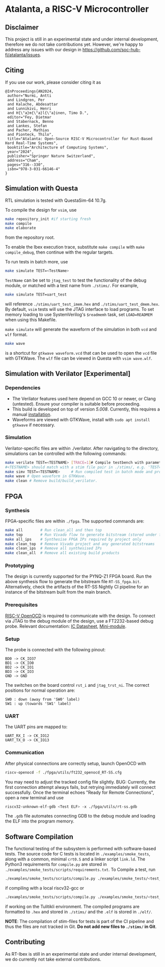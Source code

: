 # Atalanta, a RISC-V Microcontroller

## Disclaimer

This project is still in an experimental state and under internal development, therefore we do not take contributions yet. However, we're happy to address any issues with our design in https://github.com/soc-hub-fi/atalanta/issues.


## Citing

If you use our work, please consider citing it as 
```
@InProceedings{AN2024,
 author="Nurmi, Antti
 and Lindgren, Per
 and Kalache, Abdesattar
 and Lunnikivi, Henri
 and H{\"a}m{\"a}l{\"a}inen, Timo D.",
 editor="Fey, Dietmar
 and Stabernack, Benno
 and Lankes, Stefan
 and Pacher, Mathias
 and Pionteck, Thilo",
 title="Atalanta: Open-Source RISC-V Microcontroller for Rust-Based Hard Real-Time Systems",
 booktitle="Architecture of Computing Systems",
 year="2024",
 publisher="Springer Nature Switzerland",
 address="Cham",
 pages="316--330",
 isbn="978-3-031-66146-4"
}

```

## Simulation with Questa

RTL simulation is tested with QuestaSim-64 10.7g.

To compile the design for `vsim`, use

```sh
make repository_init #if starting fresh
make compile
make elaborate
```

from the repository root.

To enable the Ibex execution trace, substitute `make compile` with `make compile_debug`, then continue with the regular targets.

To run tests in batch more, use

```sh
make simulate TEST=<TestName>
```

`TestName` can be set to `jtag_test` to test the functionality of the debug module, or matched with a test name from `./stims/`. For example, 

```sh
make simulate TEST=uart_test
```
will reference `./stims/uart_test_imem.hex` and `./stims/uart_test_dmem.hex`.
By default, `vsim` tests will use the JTAG interface to load programs. To set memory loading to use SystemVerilog's `$readmemh` task, set `LOAD=READMEM` when using this Makefile.

 `make simulate` will generate the waveform of the simulation in both `vcd` and `wlf` format.

```sh
make wave
```

is a shortcut for `gtkwave waveform.vcd` that can be used to open the `vcd` file with GTKWave. The `wlf` file can be viewed in Questa with `vsim wave.wlf`.

## Simulation with Verilator [Experimental]

### Dependencies

- The Verilator features used here depend on GCC 10 or newer, or Clang (untested). Ensure your compiler is suitable before proceeding.
- This build is developed on top of version *5.008*. Currently, this requires a manual [installation](https://verilator.org/guide/latest/install.html#git-quick-install).
- Waveforms are viewed with GTKWave, install with ```sudo apt install gtkwave``` if necessary.

### Simulation

Verilator-specific files are within ./verilator.
After navigating to the directory, simulations can be controlled with the following commands:

```sh
make verilate TEST=<TESTNAME> [TRACE=1]# Compile testbench with parameters for <TESTNAME>. 
#<TESTNAME> should match with a stim file pair in ./stims/, e.g. 'TEST=gpio_blink' uses './stims/gpio_blink_imem.hex' and './stims/gpio_blink_dmem.hex'. Set TRACE=1 for CPU trace.
make simv TEST=<TESTNAME>     # Run compiled test in batch mode and produce vcd waveform.
make wave # Open waveform in GTKWave.
make clean # Remove build/build_verilator.
```

## FPGA

### Synthesis

FPGA-specific files are within `./fpga`. The supported commands are:

```sh
make all        # Run clean_all and then top
make top        # Run Vivado flow to generate bitstream (stored under fpga/build/RT-SS)
make all_ips    # Synthesise FPGA IPs required by project only 
make clean_top  # Remove Vivado project and any generated bitstreams
make clean_ips  # Remove all synthesised IPs
make clean_all  # Remove all existing build products 
```

### Prototyping

The design is currently supported for the PYNQ-Z1 FPGA board. Run the above synthesis flow to generate the bitstream file `RT-SS_fpga.bit`. Alternatively, check the artifacts of the RT-SS Nightly CI pipeline for an instance of the bitstream built from the main branch.

### Prerequisites

[RISC-V OpenOCD](https://github.com/riscv/riscv-openocd) is required to communicate with the design. To connect via JTAG to the debug module of the design, use a FT2232-based debug probe. Relevant documentation: [IC Datasheet](https://ftdichip.com/wp-content/uploads/2020/07/DS_FT2232H.pdf), [Mini-module](https://ftdichip.com/wp-content/uploads/2020/07/DS_FT2232H_Mini_Module.pdf).

### Setup

The probe is connected with the following pinout:

```text
BD0 -> CK_IO37
BD1 -> CK_IO0
BD2 -> CK_IO1
BD3 -> CK_IO3
GND -> GND
```

The switches on the board control `rst_i` and `jtag_trst_ni`. The correct positions for normal operation are:

```text
SW0 : down (away from 'SW0' label)
SW1 : up (towards 'SW1' label)
```

### UART

The UART pins are mapped to:

```text
UART_RX_I -> CK_IO12
UART_TX_O -> CK_IO13
```

### Communication

After physical connections are correctly setup, launch OpenOCD with

```sh
riscv-openocd -f ./fpga/utils/ft232_openocd_RT-SS.cfg
```

You may need to adjust the tracked config file slightly. BUG: Currently, the first connection attempt always fails, but retrying immediately will connect successfully. Once the terminal echoes "Ready for Remote Connections", open a new terminal and use

```sh
riscv32-unknown-elf-gdb <Test ELF> -x ./fpga/utils/rt-ss.gdb
```

The `.gdb` file automates connecting GDB to the debug module and loading the ELF into the program memory.

## Software Compilation

The functional testing of the subsystem is performed with software-based tests. The source code for C tests is located in `./examples/smoke_tests`, along with a common, minimal `crt0.S` and a linker script `link.ld`. The Python3 requirements for `compile.py` are stored in `./examples/smoke_tests/scripts/requirements.txt`.
To Compile a test, run

```sh
./examples/smoke_tests/scripts/compile.py ./examples/smoke_tests/<test_name>.c
```

if compiling with a local riscv32-gcc or

```sh
./examples/smoke_tests/scripts/compile.py ./examples/smoke_tests/<test_name>.c --riscv-xlen 64
```

if working on the Tulitikli environment. The compiled programs are formatted to `.hex` and stored in `./stims/` and the `.elf` is stored in `./elf/`.

**NOTE**: The compilation of stim-files for tests is part of the CI pipeline and thus the files are not tracked in Git. **Do not add new files to `./stims/` in Git**.

## Contributing

As RT-Ibex is still in an experimental state and under internal development, we do currently not take external contributions.
